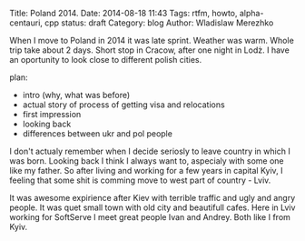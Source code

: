 Title: Poland 2014.
Date: 2014-08-18 11:43
Tags: rtfm, howto, alpha-centauri, cpp
status: draft
Category: blog
Author: Wladislaw Merezhko

When I move to Poland in 2014 it was late sprint. Weather was warm. Whole trip take about 2 days. Short stop in Cracow, after one night in Lodż. I have an oportunity to look close to different polish cities.

plan:

 * intro (why, what was before)
 * actual story of process of getting visa and relocations
 * first impression
 * looking back
 * differences between ukr and pol people

I don't actualy remember when I decide seriosly to leave country in which I was born. Looking back I think I always want to, aspecialy with some one like my father. So after living and working for a few years in capital Kyiv, I feeling that some shit is comming move to west part of country - Lviv.

It was awesome expirience after Kiev with terrible traffic and ugly and angry people. It was quet small town with old city and beautifull cafes. Here in Lviv working for SoftServe I meet great people Ivan and Andrey. Both like I from Kyiv. 

